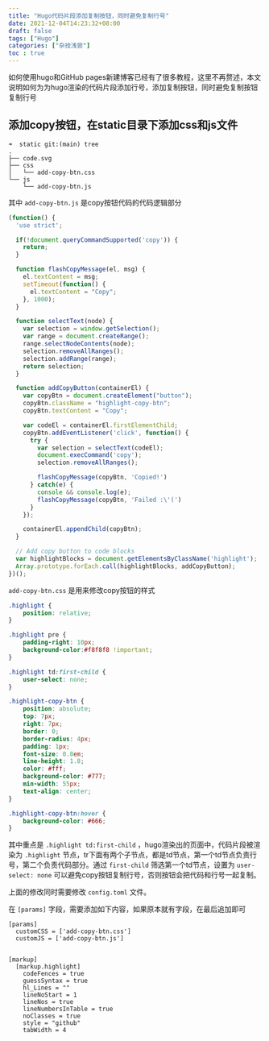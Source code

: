 ```yaml
---
title: "Hugo代码片段添加复制按钮，同时避免复制行号"
date: 2021-12-04T14:23:32+08:00
draft: false
tags: ["Hugo"]
categories: ["杂技浅尝"]
toc : true
---
```






 如何使用hugo和GitHub pages新建博客已经有了很多教程，这里不再赘述，本文说明如何为为hugo渲染的代码片段添加行号，添加复制按钮，同时避免复制按钮复制行号



<!--more-->



## 添加copy按钮，在static目录下添加css和js文件



```shell
➜  static git:(main) tree
.
├── code.svg
├── css
│   └── add-copy-btn.css
└── js
    └── add-copy-btn.js
```

其中 `add-copy-btn.js` 是copy按钮代码的代码逻辑部分

```js
(function() {
  'use strict';

  if(!document.queryCommandSupported('copy')) {
    return;
  }

  function flashCopyMessage(el, msg) {
    el.textContent = msg;
    setTimeout(function() {
      el.textContent = "Copy";
    }, 1000);
  }

  function selectText(node) {
    var selection = window.getSelection();
    var range = document.createRange();
    range.selectNodeContents(node);
    selection.removeAllRanges();
    selection.addRange(range);
    return selection;
  }

  function addCopyButton(containerEl) {
    var copyBtn = document.createElement("button");
    copyBtn.className = "highlight-copy-btn";
    copyBtn.textContent = "Copy";

    var codeEl = containerEl.firstElementChild;
    copyBtn.addEventListener('click', function() {
      try {
        var selection = selectText(codeEl);
        document.execCommand('copy');
        selection.removeAllRanges();

        flashCopyMessage(copyBtn, 'Copied!')
      } catch(e) {
        console && console.log(e);
        flashCopyMessage(copyBtn, 'Failed :\'(')
      }
    });

    containerEl.appendChild(copyBtn);
  }

  // Add copy button to code blocks
  var highlightBlocks = document.getElementsByClassName('highlight');
  Array.prototype.forEach.call(highlightBlocks, addCopyButton);
})();
```



 `add-copy-btn.css` 是用来修改copy按钮的样式

```css
.highlight {
    position: relative;
}

.highlight pre {
    padding-right: 10px;
    background-color:#f8f8f8 !important;
}

.highlight td:first-child {
    user-select: none;
}

.highlight-copy-btn {
    position: absolute;
    top: 7px;
    right: 7px;
    border: 0;
    border-radius: 4px;
    padding: 1px;
    font-size: 0.8em;
    line-height: 1.8;
    color: #fff;
    background-color: #777;
    min-width: 55px;
    text-align: center;
}

.highlight-copy-btn:hover {
    background-color: #666;
}

```

其中重点是 `.highlight td:first-child` ，hugo渲染出的页面中，代码片段被渲染为 `.highlight` 节点，tr下面有两个子节点，都是td节点，第一个td节点负责行号，第二个负责代码部分。通过 `first-child` 筛选第一个td节点，设置为 `user-select: none`  可以避免copy按钮复制行号，否则按钮会把代码和行号一起复制。

上面的修改同时需要修改 `config.toml` 文件。

在 `[params]` 字段，需要添加如下内容，如果原本就有字段，在最后追加即可

```
[params]
  customCSS = ['add-copy-btn.css'] 
  customJS = ['add-copy-btn.js']
  

[markup]
  [markup.highlight]
    codeFences = true
    guessSyntax = true
    hl_Lines = ""
    lineNoStart = 1
    lineNos = true
    lineNumbersInTable = true
    noClasses = true
    style = "github"
    tabWidth = 4

```



